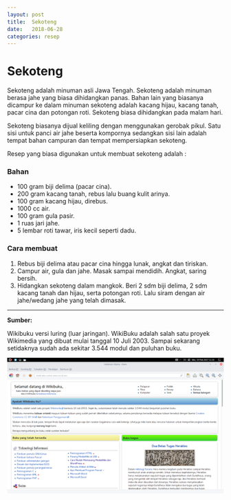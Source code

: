 ```yaml
---
layout: post
title:  Sekoteng
date:   2018-06-28
categories: resep
---
```


# Sekoteng
Sekoteng adalah minuman asli Jawa Tengah. Sekoteng adalah minuman berasa jahe yang biasa dihidangkan panas. Bahan lain yang biasanya dicampur ke dalam minuman sekoteng adalah kacang hijau, kacang tanah, pacar cina dan potongan roti. Sekoteng biasa dihidangkan pada malam hari.

Sekoteng biasanya dijual keliling dengan menggunakan gerobak pikul. Satu sisi untuk panci air jahe beserta kompornya sedangkan sisi lain adalah tempat bahan campuran dan tempat mempersiapkan sekoteng.

Resep yang biasa digunakan untuk membuat sekoteng adalah :

### Bahan
  * 100 gram biji delima (pacar cina).
  * 200 gram kacang tanah, rebus lalu buang kulit arinya.
  * 100 gram kacang hijau, direbus.
  * 1000 cc air.
  * 100 gram gula pasir.
  * 1 ruas jari jahe.
  * 5 lembar roti tawar, iris kecil seperti dadu.

### Cara membuat
  1. Rebus biji delima atau pacar cina hingga lunak, angkat dan tiriskan.
  2. Campur air, gula dan jahe. Masak sampai mendidih. Angkat, saring bersih.
  3. Hidangkan sekoteng dalam mangkok. Beri 2 sdm biji delima, 2 sdm kacang tanah dan hijau, serta potongan roti. Lalu siram dengan air jahe/wedang jahe yang telah dimasak.

----
**Sumber:**

Wikibuku versi luring (luar jaringan). WikiBuku adalah salah satu proyek Wikimedia yang dibuat mulai tanggal 10 Juli 2003. Sampai sekarang setidaknya sudah ada sekitar 3.544 modul dan puluhan buku. 

![](/wikibuku.png)



